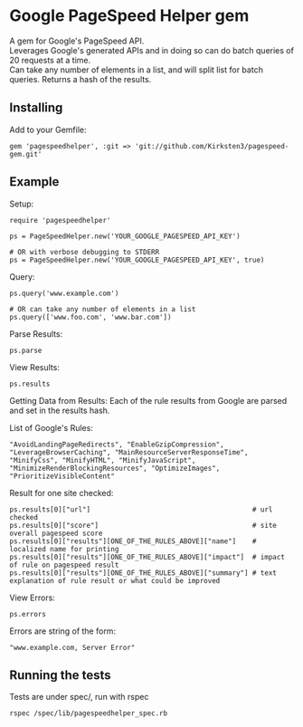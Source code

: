 # Google PageSpeed Helper gem

A gem for Google's PageSpeed API.<br />
Leverages Google's generated APIs and in doing so can do batch queries of 20 requests at a time.<br />
Can take any number of elements in a list, and will split list for batch queries.
Returns a hash of the results.<br />

## Installing

Add to your Gemfile:
```
gem 'pagespeedhelper', :git => 'git://github.com/Kirksten3/pagespeed-gem.git'
```

## Example

Setup:
```
require 'pagespeedhelper'

ps = PageSpeedHelper.new('YOUR_GOOGLE_PAGESPEED_API_KEY')

# OR with verbose debugging to STDERR
ps = PageSpeedHelper.new('YOUR_GOOGLE_PAGESPEED_API_KEY', true)
```

Query:
```
ps.query('www.example.com')

# OR can take any number of elements in a list
ps.query(['www.foo.com', 'www.bar.com'])
```

Parse Results:
```
ps.parse
```

View Results:
```
ps.results
```

Getting Data from Results:
Each of the rule results from Google are parsed and set in the results hash.

List of Google's Rules: 
```
"AvoidLandingPageRedirects", "EnableGzipCompression", "LeverageBrowserCaching", "MainResourceServerResponseTime", "MinifyCss", "MinifyHTML", "MinifyJavaScript", "MinimizeRenderBlockingResources", "OptimizeImages", "PrioritizeVisibleContent"
```

Result for one site checked:
```
ps.results[0]["url"]                                        # url checked
ps.results[0]["score"]                                      # site overall pagespeed score
ps.results[0]["results"][ONE_OF_THE_RULES_ABOVE]["name"]    # localized name for printing
ps.results[0]["results"][ONE_OF_THE_RULES_ABOVE]["impact"]  # impact of rule on pagespeed result
ps.results[0]["results"][ONE_OF_THE_RULES_ABOVE]["summary"] # text explanation of rule result or what could be improved
```

View Errors:
```
ps.errors
```

Errors are string of the form:
```
"www.example.com, Server Error"
```

## Running the tests

Tests are under spec/, run with rspec
```
rspec /spec/lib/pagespeedhelper_spec.rb
```
